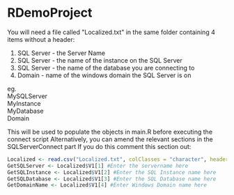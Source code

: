 # RDemoProject
You will need a file called "Localized.txt" in the same folder containing 4 items without a header:
1) SQL Server - the Server Name
2) SQL Server - the name of the instance on the SQL Server
3) SQL Server - the name of the database you are connecting to
4) Domain - name of the windows domain the SQL Server is on

eg.\
MySQLServer\
MyInstance\
MyDatabase\
Domain

This will be used to populate the objects in main.R before executing the connect script
Alternatively, you can amend the relevant sections in the SQLServerConnect part
If you do this comment this section out:

```R
Localized <- read.csv("Localized.txt", colClasses = "character", header=F)
GetSQLServer <- Localized$V1[1] #Enter the servername here
GetSQLInstance <- Localized$V1[2] #Enter the SQL Instance name here
GetSQLDatabase <- Localized$V1[3] #Enter the SQL Database name here
GetDomainName <- Localized$V1[4] #Enter Windows Domain name here
```

